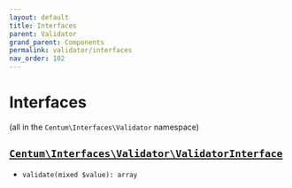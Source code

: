 ```yaml
---
layout: default
title: Interfaces
parent: Validator
grand_parent: Components
permalink: validator/interfaces
nav_order: 102
---
```




# Interfaces

(all in the `Centum\Interfaces\Validator` namespace)



## [`Centum\Interfaces\Validator\ValidatorInterface`](https://github.com/SidRoberts/centum/blob/development/src/Interfaces/Validator/ValidatorInterface.php)

- `validate(mixed $value): array`
